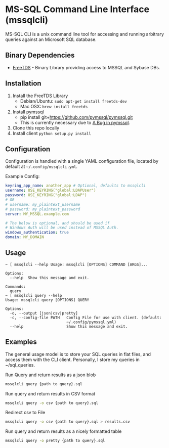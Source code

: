 # MS-SQL Command Line Interface (mssqlcli)

MS-SQL CLI is a unix command line tool for accessing and running arbitrary
queries against an Microsoft SQL database.


## Binary Dependencies

- [FreeTDS][1] - Binary Library providing access to MSSQL and Sybase DBs.



## Installation
1. Install the FreeTDS Library
    - Debian/Ubuntu: `sudo apt-get install freetds-dev`
    - Mac OSX: `brew install freetds`
2. Install pymssql
    - pip install git+https://github.com/pymssql/pymssql.git
    - This is currently necessary due to [A Bug in pymssql][4].
3. Clone this repo locally
4. Install client `python setup.py install`



## Configuration

Configuration is handled with a single YAML configuration file, located by
default at `~/.config/mssqlcli.yml`.

Example Config:
```yaml
keyring_app_name: another_app # Optional, defaults to mssqlcli
username: USE_KEYRING("global:LDAPUser")
password: USE_KEYRING("global:LDAP")
# OR
# username: my_plaintext_username
# password: my_plaintext_password
server: MY_MSSQL.example.com

# The below is optional, and should be used if
# Windows Auth will be used instead of MSSQL Auth.
windows_authentication: true
domain: MY_DOMAIN
```


## Usage

```
~ [ mssqlcli --help Usage: mssqlcli [OPTIONS] COMMAND [ARGS]...

Options:
  --help  Show this message and exit.

Commands:
  query
~ [ mssqlcli query --help
Usage: mssqlcli query [OPTIONS] QUERY

Options:
  -o, --output [json|csv|pretty]
  -c, --config-file PATH   Config File for use with client. (default:
                           ~/.config/pymssql.yml)
  --help                   Show this message and exit.
  ```


## Examples
The general usage model is to store your SQL queries in flat files, and
access them with the CLI client. Personally, I store my queries in
~/sql_queries.


Run Query and return results as a json blob

```bash
mssqlcli query {path to query}.sql
```

Run query and return results in CSV format
```bash
mssqlcli query -o csv {path to query}.sql
```

Redirect csv to File
```bash
mssqlcli query -o csv {path to query}.sql > results.csv
```

Run query and return results as a nicely formatted table
```bash
mssqlcli query -o pretty {path to query}.sql
```

[1]: http://www.freetds.org/
[2]: http://pymssql.org/en/stable/
[3]: http://click.pocoo.org/5/
[4]: https://github.com/pymssql/pymssql/issues/432
